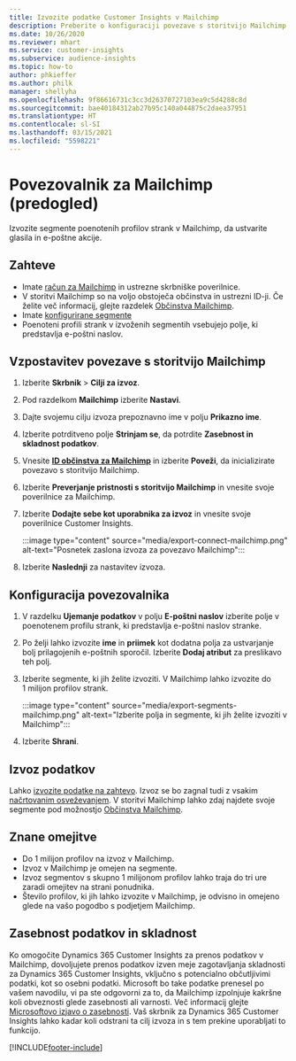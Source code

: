 ```yaml
---
title: Izvozite podatke Customer Insights v Mailchimp
description: Preberite o konfiguraciji povezave s storitvijo Mailchimp.
ms.date: 10/26/2020
ms.reviewer: mhart
ms.service: customer-insights
ms.subservice: audience-insights
ms.topic: how-to
author: phkieffer
ms.author: philk
manager: shellyha
ms.openlocfilehash: 9f86616731c3cc3d26370727103ea9c5d4288c8d
ms.sourcegitcommit: bae40184312ab27b95c140a044875c2daea37951
ms.translationtype: HT
ms.contentlocale: sl-SI
ms.lasthandoff: 03/15/2021
ms.locfileid: "5598221"
---
```

# <a name="connector-for-mailchimp-preview"></a>Povezovalnik za Mailchimp (predogled)

Izvozite segmente poenotenih profilov strank v Mailchimp, da ustvarite glasila in e-poštne akcije.

## <a name="prerequisites"></a>Zahteve

-   Imate [račun za Mailchimp](https://mailchimp.com/) in ustrezne skrbniške poverilnice.
-   V storitvi Mailchimp so na voljo obstoječa občinstva in ustrezni ID-ji. Če želite več informacij, glejte razdelek [Občinstva Mailchimp](https://mailchimp.com/help/create-audience/).
-   Imate [konfigurirane segmente](segments.md)
-   Poenoteni profili strank v izvoženih segmentih vsebujejo polje, ki predstavlja e-poštni naslov.

## <a name="connect-to-mailchimp"></a>Vzpostavitev povezave s storitvijo Mailchimp

1. Izberite **Skrbnik** > **Cilji za izvoz**.

1. Pod razdelkom **Mailchimp** izberite **Nastavi**.

1. Dajte svojemu cilju izvoza prepoznavno ime v polju **Prikazno ime**.

1. Izberite potrditveno polje **Strinjam se**, da potrdite **Zasebnost in skladnost podatkov**.

1. Vnesite **[ID občinstva za Mailchimp](https://mailchimp.com/help/find-audience-id/)** in izberite **Poveži**, da inicializirate povezavo s storitvijo Mailchimp.

1. Izberite **Preverjanje pristnosti s storitvijo Mailchimp** in vnesite svoje poverilnice za Mailchimp.

1. Izberite **Dodajte sebe kot uporabnika za izvoz** in vnesite svoje poverilnice Customer Insights.

   :::image type="content" source="media/export-connect-mailchimp.png" alt-text="Posnetek zaslona izvoza za povezavo Mailchimp":::

1. Izberite **Naslednji** za nastavitev izvoza.

## <a name="configure-the-connector"></a>Konfiguracija povezovalnika

1. V razdelku **Ujemanje podatkov** v polju **E-poštni naslov** izberite polje v poenotenem profilu strank, ki predstavlja e-poštni naslov stranke. 

1. Po želji lahko izvozite **ime** in **priimek** kot dodatna polja za ustvarjanje bolj prilagojenih e-poštnih sporočil. Izberite **Dodaj atribut** za preslikavo teh polj.

1. Izberite segmente, ki jih želite izvoziti. V Mailchimp lahko izvozite do 1 milijon profilov strank.

   :::image type="content" source="media/export-segments-mailchimp.png" alt-text="Izberite polja in segmente, ki jih želite izvoziti v Mailchimp":::

1. Izberite **Shrani**.

## <a name="export-the-data"></a>Izvoz podatkov

Lahko [izvozite podatke na zahtevo](export-destinations.md). Izvoz se bo zagnal tudi z vsakim [načrtovanim osveževanjem](system.md#schedule-tab). V storitvi Mailchimp lahko zdaj najdete svoje segmente pod možnostjo [Občinstva Mailchimp](https://mailchimp.com/help/create-audience/).

## <a name="known-limitations"></a>Znane omejitve

- Do 1 milijon profilov na izvoz v Mailchimp.
- Izvoz v Mailchimp je omejen na segmente.
- Izvoz segmentov s skupno 1 milijonom profilov lahko traja do tri ure zaradi omejitev na strani ponudnika. 
- Število profilov, ki jih lahko izvozite v Mailchimp, je odvisno in omejeno glede na vašo pogodbo s podjetjem Mailchimp.

## <a name="data-privacy-and-compliance"></a>Zasebnost podatkov in skladnost

Ko omogočite Dynamics 365 Customer Insights za prenos podatkov v Mailchimp, dovoljujete prenos podatkov izven meje zagotavljanja skladnosti za Dynamics 365 Customer Insights, vključno s potencialno občutljivimi podatki, kot so osebni podatki. Microsoft bo take podatke prenesel po vašem navodilu, vi pa ste odgovorni za to, da Mailchimp izpolnjuje kakršne koli obveznosti glede zasebnosti ali varnosti. Več informacij glejte [Microsoftovo izjavo o zasebnosti](https://go.microsoft.com/fwlink/?linkid=396732).
Vaš skrbnik za Dynamics 365 Customer Insights lahko kadar koli odstrani ta cilj izvoza in s tem prekine uporabljati to funkcijo.


[!INCLUDE[footer-include](../includes/footer-banner.md)]